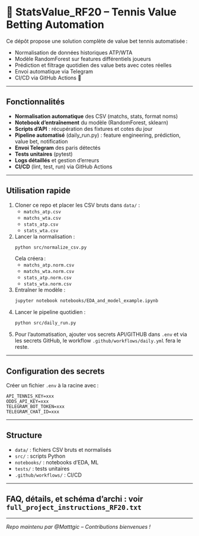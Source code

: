 # 🎾 StatsValue_RF20 – Tennis Value Betting Automation

Ce dépôt propose une solution complète de value bet tennis automatisée :
- Normalisation de données historiques ATP/WTA
- Modèle RandomForest sur features différentiels joueurs
- Prédiction et filtrage quotidien des value bets avec cotes réelles
- Envoi automatique via Telegram
- CI/CD via GitHub Actions 🚀

---

## Fonctionnalités
- **Normalisation automatique** des CSV (matchs, stats, format noms)
- **Notebook d’entraînement** du modèle (RandomForest, sklearn)
- **Scripts d’API** : récupération des fixtures et cotes du jour
- **Pipeline automatisé** (daily_run.py) : feature engineering, prédiction, value bet, notification
- **Envoi Telegram** des paris détectés
- **Tests unitaires** (pytest)
- **Logs détaillés** et gestion d’erreurs
- **CI/CD** (lint, test, run) via GitHub Actions

---

## Utilisation rapide

1. Cloner ce repo et placer les CSV bruts dans `data/` :
   - `matchs_atp.csv`
   - `matchs_wta.csv`
   - `stats_atp.csv`
   - `stats_wta.csv`
2. Lancer la normalisation :
    ```bash
    python src/normalize_csv.py
    ```
   Cela créera :
   - `matchs_atp.norm.csv`
   - `matchs_wta.norm.csv`
   - `stats_atp.norm.csv`
   - `stats_wta.norm.csv`
3. Entraîner le modèle :
    ```bash
    jupyter notebook notebooks/EDA_and_model_example.ipynb
    ```
4. Lancer le pipeline quotidien :
    ```bash
    python src/daily_run.py
    ```
5. Pour l’automatisation, ajouter vos secrets API/GITHUB dans `.env` et via les secrets GitHub, le workflow `.github/workflows/daily.yml` fera le reste.

---

## Configuration des secrets

Créer un fichier `.env` à la racine avec :
```
API_TENNIS_KEY=xxx
ODDS_API_KEY=xxx
TELEGRAM_BOT_TOKEN=xxx
TELEGRAM_CHAT_ID=xxx
```

---

## Structure

- `data/` : fichiers CSV bruts et normalisés
- `src/` : scripts Python
- `notebooks/` : notebooks d’EDA, ML
- `tests/` : tests unitaires
- `.github/workflows/` : CI/CD

---

## FAQ, détails, et schéma d’archi : voir `full_project_instructions_RF20.txt`

---

*Repo maintenu par @Matttgic – Contributions bienvenues !*